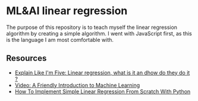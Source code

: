 # ML&AI linear regression

The purpose of this repository is to teach myself the linear regression algorithm by creating a simple algorithm. I went with JavaScript first, as this is the language I am most comfortable with.

## Resources
* [Explain Like I'm Five: Linear regression, what is it an dhow do they do it ?](https://www.reddit.com/r/explainlikeimfive/comments/16xlsd/eli5_linear_regression_what_is_it_an_dhow_do_they/)
* [Video: A Friendly Introduction to Machine Learning](https://www.youtube.com/watch?t=2s&v=IpGxLWOIZy4)
* [How To Implement Simple Linear Regression From Scratch With Python](https://machinelearningmastery.com/implement-simple-linear-regression-scratch-python/)
